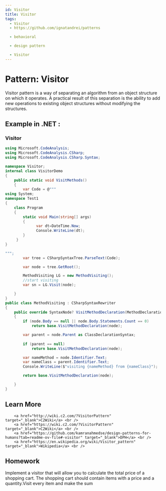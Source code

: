 ```yaml
---
id: Visitor
title: Visitor
tags:
  - Visitor
  - https://github.com/ignatandrei/patterns

  - behavioral

  - design pattern

  - Visitor
---
```


# Pattern:  Visitor

Visitor pattern is a way of separating an algorithm from an object structure on which it operates. A practical result of this separation is the ability to add new operations to existing object structures without modifying the structures.

## Example in .NET : 


###  Visitor
```csharp showLineNumbers title="Visitor example for Pattern Visitor"
using Microsoft.CodeAnalysis;
using Microsoft.CodeAnalysis.CSharp;
using Microsoft.CodeAnalysis.CSharp.Syntax;

namespace Visitor;
internal class VisitorDemo
{
    public static void VisitMethods()
    {
        var Code = @"""
using System;
namespace Test1
{
    class Program
    {
        static void Main(string[] args)
        {
              var dt=DateTime.Now;
			  Console.WriteLine(dt);
        }
     }
}

""";
        var tree = CSharpSyntaxTree.ParseText(Code);

        var node = tree.GetRoot();

        MethodVisiting LG = new MethodVisiting();
        //start visiting
        var sn = LG.Visit(node);

    }
}
public class MethodVisiting : CSharpSyntaxRewriter
{
    public override SyntaxNode? VisitMethodDeclaration(MethodDeclarationSyntax node)
    {
        if (node.Body == null || node.Body.Statements.Count == 0)
            return base.VisitMethodDeclaration(node);

        var parent = node.Parent as ClassDeclarationSyntax;
        
        if (parent == null)
            return base.VisitMethodDeclaration(node);

        var nameMethod = node.Identifier.Text;
        var nameClass = parent.Identifier.Text;
        Console.WriteLine($"visiting {nameMethod} from {nameClass}");

        return base.VisitMethodDeclaration(node);

    }
}
```


## Learn More

        <a href="http://wiki.c2.com/?VisitorPattern" target="_blank">C2Wiki</a> <br />
        <a href="https://wiki.c2.com/?VisitorPattern" target="_blank">C2Wiki</a> <br />
        <a href="https://github.com/kamranahmedse/design-patterns-for-humans?tab=readme-ov-file#-visitor" target="_blank">DPH</a> <br />
        <a href="https://en.wikipedia.org/wiki/Visitor_pattern" target="_blank">Wikipedia</a> <br />

## Homework

Implement a visitor that will allow you to calculate the total price of a shopping cart. The shopping cart should contain items with a price and a quantity.Visit every item and make the sum

